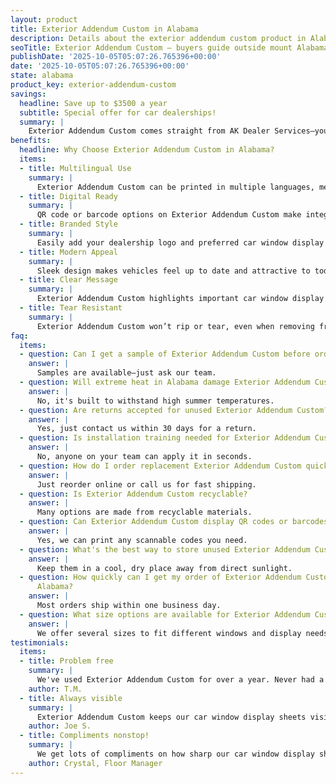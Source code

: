 ```yaml
---
layout: product
title: Exterior Addendum Custom in Alabama
description: Details about the exterior addendum custom product in Alabama.
seoTitle: Exterior Addendum Custom — buyers guide outside mount Alabama
publishDate: '2025-10-05T05:07:26.765396+00:00'
date: '2025-10-05T05:07:26.765396+00:00'
state: alabama
product_key: exterior-addendum-custom
savings:
  headline: Save up to $3500 a year
  subtitle: Special offer for car dealerships!
  summary: |
    Exterior Addendum Custom comes straight from AK Dealer Services—your go-to for dependable pricing and great quality for dealerships in Alabama. With every order, you get unbeatable value and genuine savings you'll see on your bottom line.
benefits:
  headline: Why Choose Exterior Addendum Custom in Alabama?
  items:
  - title: Multilingual Use
    summary: |
      Exterior Addendum Custom can be printed in multiple languages, meeting the needs of diverse customers. Serve a wider audience without extra work.
  - title: Digital Ready
    summary: |
      QR code or barcode options on Exterior Addendum Custom make integrating with digital inventory easy. Your sales process gets a digital boost with every application.
  - title: Branded Style
    summary: |
      Easily add your dealership logo and preferred car window display sheets style to Exterior Addendum Custom for a seamless branded experience. This strengthens your brand recognition with every sale.
  - title: Modern Appeal
    summary: |
      Sleek design makes vehicles feel up to date and attractive to today’s customers. Modern presentation helps drive more interest on your lot.
  - title: Clear Message
    summary: |
      Exterior Addendum Custom highlights important car window display sheets, so buyers feel respected and informed. Good communication keeps customers happy.
  - title: Tear Resistant
    summary: |
      Exterior Addendum Custom won’t rip or tear, even when removing from older vehicles. Your staff can count on durability every time.
faq:
  items:
  - question: Can I get a sample of Exterior Addendum Custom before ordering?
    answer: |
      Samples are available—just ask our team.
  - question: Will extreme heat in Alabama damage Exterior Addendum Custom?
    answer: |
      No, it's built to withstand high summer temperatures.
  - question: Are returns accepted for unused Exterior Addendum Custom?
    answer: |
      Yes, just contact us within 30 days for a return.
  - question: Is installation training needed for Exterior Addendum Custom?
    answer: |
      No, anyone on your team can apply it in seconds.
  - question: How do I order replacement Exterior Addendum Custom quickly?
    answer: |
      Just reorder online or call us for fast shipping.
  - question: Is Exterior Addendum Custom recyclable?
    answer: |
      Many options are made from recyclable materials.
  - question: Can Exterior Addendum Custom display QR codes or barcodes?
    answer: |
      Yes, we can print any scannable codes you need.
  - question: What's the best way to store unused Exterior Addendum Custom?
    answer: |
      Keep them in a cool, dry place away from direct sunlight.
  - question: How quickly can I get my order of Exterior Addendum Custom shipped to
      Alabama?
    answer: |
      Most orders ship within one business day.
  - question: What size options are available for Exterior Addendum Custom?
    answer: |
      We offer several sizes to fit different windows and display needs.
testimonials:
  items:
  - title: Problem free
    summary: |
      We've used Exterior Addendum Custom for over a year. Never had a problem.
    author: T.M.
  - title: Always visible
    summary: |
      Exterior Addendum Custom keeps our car window display sheets visible for buyers. Never had a complaint.
    author: Joe S.
  - title: Compliments nonstop!
    summary: |
      We get lots of compliments on how sharp our car window display sheets looks.
    author: Crystal, Floor Manager
---
```


<!-- Generated page for Exterior Addendum Custom in Alabama -->
